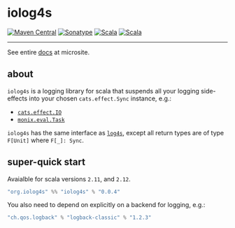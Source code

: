 # iolog4s
[![Maven Central](https://img.shields.io/maven-central/v/org.iolog4s/iolog4s_2.12.svg)](https://maven-badges.herokuapp.com/maven-central/org.iolog4s/iolog4s_2.12/badge.svg)
[![Sonatype](https://img.shields.io/nexus/r/https/oss.sonatype.org/org.iolog4s/iolog4s_2.12.svg)](https://oss.sonatype.org/#nexus-search;quick~iolog4s_2.12)
[![Scala](https://img.shields.io/badge/scala-2.11.12-brightgreen.svg)](https://github.com/scala/scala/releases/tag/v2.11.12)
[![Scala](https://img.shields.io/badge/scala-2.12.6-brightgreen.svg)](https://github.com/scala/scala/releases/tag/v2.12.6)

-------------------------

See entire [docs](http://iolog4s.org/iolog4s/) at microsite.

## about

`iolog4s` is a logging library for scala that suspends all your logging side-effects into your chosen `cats.effect.Sync` instance, e.g.:
 * [`cats.effect.IO`](https://github.com/typelevel/cats-effect)
 * [`monix.eval.Task`](https://github.com/monix/monix)

`iolog4s` has the same interface as [`log4s`](https://github.com/Log4s/log4s), except all return types are of type `F[Unit]` where `F[_]: Sync`.

## super-quick start

Avaialble for scala versions `2.11`, and `2.12`.

```sbt
"org.iolog4s" %% "iolog4s" % "0.0.4"
```

You also need to depend on explicitly on a backend for logging, e.g.:
```sbt
"ch.qos.logback" % "logback-classic" % "1.2.3"
```